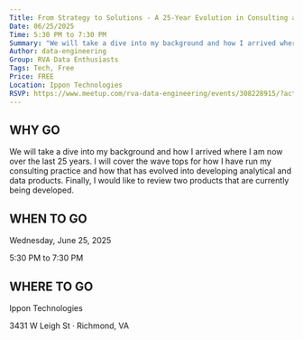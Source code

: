 ```yaml
---
Title: From Strategy to Solutions - A 25-Year Evolution in Consulting and Analytics
Date: 06/25/2025
Time: 5:30 PM to 7:30 PM
Summary: "We will take a dive into my background and how I arrived where I am now over the last 25 years. I will cover the wave tops for how I have run my consulting practice and how that has evolved into developing analytical and data products. Finally, I would like to review two products that are currently being developed."
Author: data-engineering
Group: RVA Data Enthusiasts
Tags: Tech, Free
Price: FREE
Location: Ippon Technologies
RSVP: https://www.meetup.com/rva-data-engineering/events/308228915/?action=rsvp
---
```


## WHY GO

We will take a dive into my background and how I arrived where I am now over the last 25 years. I will cover the wave tops for how I have run my consulting practice and how that has evolved into developing analytical and data products. Finally, I would like to review two products that are currently being developed.

## WHEN TO GO

Wednesday, June 25, 2025

5:30 PM to 7:30 PM

## WHERE TO GO

Ippon Technologies

3431 W Leigh St · Richmond, VA
